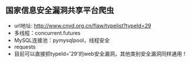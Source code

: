 ## 国家信息安全漏洞共享平台爬虫

- url地址: http://www.cnvd.org.cn/flaw/typelist?typeId=29
- 多线程：concurrent.futures
- MySQL连接池：pymysqlpool，线程安全
- requests
- 目前可以直接抓typeId='29'的web安全漏洞，其他类别安全漏洞同样通用！